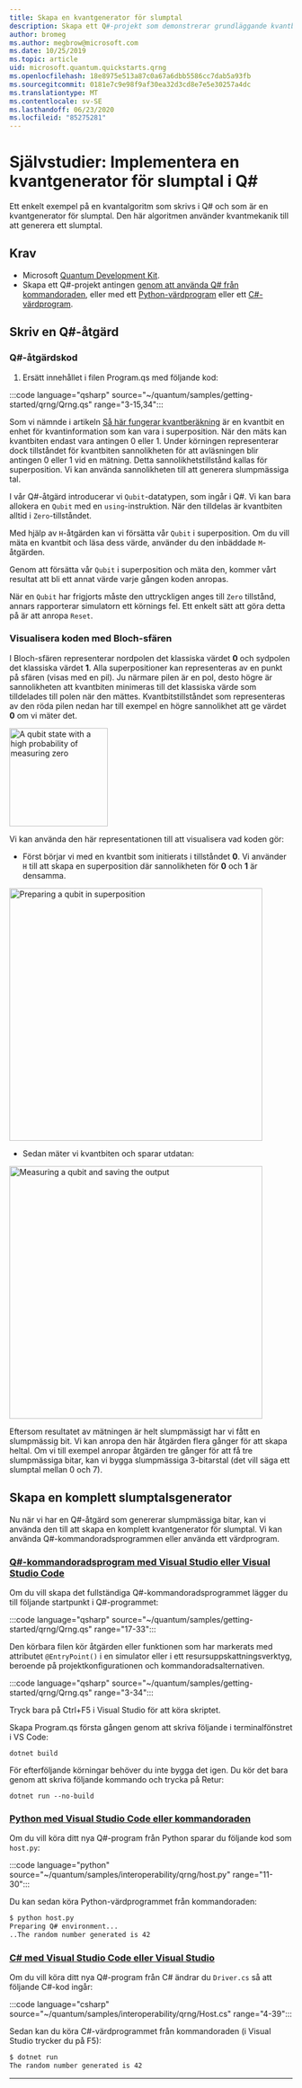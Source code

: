 ```yaml
---
title: Skapa en kvantgenerator för slumptal
description: Skapa ett Q#-projekt som demonstrerar grundläggande kvantbegrepp som t.ex. superposition genom att skapa en kvantgenerator för slumptal.
author: bromeg
ms.author: megbrow@microsoft.com
ms.date: 10/25/2019
ms.topic: article
uid: microsoft.quantum.quickstarts.qrng
ms.openlocfilehash: 18e8975e513a87c0a67a6dbb5586cc7dab5a93fb
ms.sourcegitcommit: 0181e7c9e98f9af30ea32d3cd8e7e5e30257a4dc
ms.translationtype: MT
ms.contentlocale: sv-SE
ms.lasthandoff: 06/23/2020
ms.locfileid: "85275281"
---
```

# <a name="tutorial-implement-a-quantum-random-number-generator-in-q"></a>Självstudier: Implementera en kvantgenerator för slumptal i Q\#

Ett enkelt exempel på en kvantalgoritm som skrivs i Q# och som är en kvantgenerator för slumptal. Den här algoritmen använder kvantmekanik till att generera ett slumptal.

## <a name="prerequisites"></a>Krav

- Microsoft [Quantum Development Kit](xref:microsoft.quantum.install).
- Skapa ett Q#-projekt antingen [genom att använda Q# från kommandoraden](xref:microsoft.quantum.install.standalone), eller med ett [Python-värdprogram](xref:microsoft.quantum.install.python) eller ett [C#-värdprogram](xref:microsoft.quantum.install.cs).

## <a name="write-a-q-operation"></a>Skriv en Q#-åtgärd

### <a name="q-operation-code"></a>Q#-åtgärdskod

1. Ersätt innehållet i filen Program.qs med följande kod:

:::code language="qsharp" source="~/quantum/samples/getting-started/qrng/Qrng.qs" range="3-15,34":::

Som vi nämnde i artikeln [Så här fungerar kvantberäkning](xref:microsoft.quantum.overview.understanding) är en kvantbit en enhet för kvantinformation som kan vara i superposition. När den mäts kan kvantbiten endast vara antingen 0 eller 1. Under körningen representerar dock tillståndet för kvantbiten sannolikheten för att avläsningen blir antingen 0 eller 1 vid en mätning. Detta sannolikhetstillstånd kallas för superposition. Vi kan använda sannolikheten till att generera slumpmässiga tal.

I vår Q#-åtgärd introducerar vi `Qubit`-datatypen, som ingår i Q#. Vi kan bara allokera en `Qubit` med en `using`-instruktion. När den tilldelas är kvantbiten alltid  i `Zero`-tillståndet. 

Med hjälp av `H`-åtgärden kan vi försätta vår `Qubit` i superposition. Om du vill mäta en kvantbit och läsa dess värde, använder du den inbäddade `M`-åtgärden.

Genom att försätta vår `Qubit` i superposition och mäta den, kommer vårt resultat att bli ett annat värde varje gången koden anropas.

När en `Qubit` har frigjorts måste den uttryckligen anges till `Zero` tillstånd, annars rapporterar simulatorn ett körnings fel. Ett enkelt sätt att göra detta på är att anropa `Reset`.

### <a name="visualizing-the-code-with-the-bloch-sphere"></a>Visualisera koden med Bloch-sfären

I Bloch-sfären representerar nordpolen det klassiska värdet **0** och sydpolen det klassiska värdet **1**. Alla superpositioner kan representeras av en punkt på sfären (visas med en pil). Ju närmare pilen är en pol, desto högre är sannolikheten att kvantbiten minimeras till det klassiska värde som tilldelades till polen när den mättes. Kvantbitstillståndet som representeras av den röda pilen nedan har till exempel en högre sannolikhet att ge värdet **0** om vi mäter det.

<img src="~/media/qrng-Bloch.png" width="175" alt="A qubit state with a high probability of measuring zero">

Vi kan använda den här representationen till att visualisera vad koden gör:

* Först börjar vi med en kvantbit som initierats i tillståndet **0**. Vi använder `H` till att skapa en superposition där sannolikheten för **0** och **1** är densamma.

<img src="~/media/qrng-H.png" width="450" alt="Preparing a qubit in superposition">

* Sedan mäter vi kvantbiten och sparar utdatan:

<img src="~/media/qrng-meas.png" width="450" alt="Measuring a qubit and saving the output">

Eftersom resultatet av mätningen är helt slumpmässigt har vi fått en slumpmässig bit. Vi kan anropa den här åtgärden flera gånger för att skapa heltal. Om vi till exempel anropar åtgärden tre gånger för att få tre slumpmässiga bitar, kan vi bygga slumpmässiga 3-bitarstal (det vill säga ett slumptal mellan 0 och 7).


## <a name="creating-a-complete-random-number-generator"></a>Skapa en komplett slumptalsgenerator

Nu när vi har en Q#-åtgärd som genererar slumpmässiga bitar, kan vi använda den till att skapa en komplett kvantgenerator för slumptal. Vi kan använda Q#-kommandoradsprogrammen eller använda ett värdprogram.



### <a name="q-command-line-applications-with-visual-studio-or-visual-studio-code"></a>[Q#-kommandoradsprogram med Visual Studio eller Visual Studio Code](#tab/tabid-qsharp)

Om du vill skapa det fullständiga Q#-kommandoradsprogrammet lägger du till följande startpunkt i Q#-programmet: 

:::code language="qsharp" source="~/quantum/samples/getting-started/qrng/Qrng.qs" range="17-33":::

Den körbara filen kör åtgärden eller funktionen som har markerats med attributet `@EntryPoint()` i en simulator eller i ett resursuppskattningsverktyg, beroende på projektkonfigurationen och kommandoradsalternativen.

:::code language="qsharp" source="~/quantum/samples/getting-started/qrng/Qrng.qs" range="3-34":::

Tryck bara på Ctrl+F5 i Visual Studio för att köra skriptet.

Skapa Program.qs första gången genom att skriva följande i terminalfönstret i VS Code:

```dotnetcli
dotnet build
```

För efterföljande körningar behöver du inte bygga det igen. Du kör det bara genom att skriva följande kommando och trycka på Retur:

```dotnetcli
dotnet run --no-build
```

### <a name="python-with-visual-studio-code-or-the-command-line"></a>[Python med Visual Studio Code eller kommandoraden](#tab/tabid-python)

Om du vill köra ditt nya Q#-program från Python sparar du följande kod som `host.py`:

:::code language="python" source="~/quantum/samples/interoperability/qrng/host.py" range="11-30":::

Du kan sedan köra Python-värdprogrammet från kommandoraden:

```bash
$ python host.py
Preparing Q# environment...
..The random number generated is 42
```

### <a name="c-with-visual-studio-code-or-visual-studio"></a>[C# med Visual Studio Code eller Visual Studio](#tab/tabid-csharp)

Om du vill köra ditt nya Q#-program från C# ändrar du `Driver.cs` så att följande C#-kod ingår:

:::code language="csharp" source="~/quantum/samples/interoperability/qrng/Host.cs" range="4-39":::

Sedan kan du köra C#-värdprogrammet från kommandoraden (i Visual Studio trycker du på F5):

```bash
$ dotnet run
The random number generated is 42
```

***

